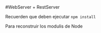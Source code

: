 #WebServer + RestServer 

Recuerden que deben ejecutar  ```npm install```

Para reconstruir los modulis de Node